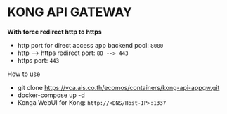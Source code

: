 # KONG API GATEWAY
**With force redirect http to https**
- http port for direct access app backend pool: `8000`
- http --> https redirect port: `80 --> 443`
- https port: `443`

How to use
- git clone https://vca.ais.co.th/ecomos/containers/kong-api-appgw.git
- docker-compose up -d
- Konga WebUI for Kong: `http://<DNS/Host-IP>:1337`